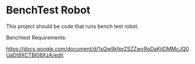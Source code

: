 # BenchTest Robot

This project should be code that runs  bench test robot.

Benchtest Requirements:

https://docs.google.com/document/d/1sQw9kfprZSZZwvRgDaKjtDMMcJQ0UaDt8XCTBI08XzA/edit

